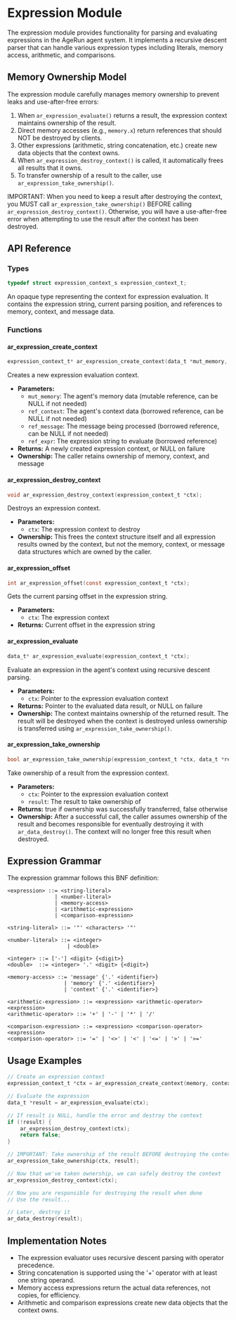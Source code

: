 # Expression Module

The expression module provides functionality for parsing and evaluating expressions
in the AgeRun agent system. It implements a recursive descent parser that can handle
various expression types including literals, memory access, arithmetic, and comparisons.

## Memory Ownership Model

The expression module carefully manages memory ownership to prevent leaks and use-after-free errors:

1. When `ar_expression_evaluate()` returns a result, the expression context maintains ownership of the result.
2. Direct memory accesses (e.g., `memory.x`) return references that should NOT be destroyed by clients.
3. Other expressions (arithmetic, string concatenation, etc.) create new data objects that the context owns.
4. When `ar_expression_destroy_context()` is called, it automatically frees all results that it owns.
5. To transfer ownership of a result to the caller, use `ar_expression_take_ownership()`.

IMPORTANT: When you need to keep a result after destroying the context, you MUST call 
`ar_expression_take_ownership()` BEFORE calling `ar_expression_destroy_context()`. 
Otherwise, you will have a use-after-free error when attempting to use the result after
the context has been destroyed.

## API Reference

### Types

```c
typedef struct expression_context_s expression_context_t;
```

An opaque type representing the context for expression evaluation. It contains the
expression string, current parsing position, and references to memory, context, and message data.

### Functions

#### ar_expression_create_context

```c
expression_context_t* ar_expression_create_context(data_t *mut_memory, const data_t *ref_context, const data_t *ref_message, const char *ref_expr);
```

Creates a new expression evaluation context.

- **Parameters:**
  - `mut_memory`: The agent's memory data (mutable reference, can be NULL if not needed)
  - `ref_context`: The agent's context data (borrowed reference, can be NULL if not needed)
  - `ref_message`: The message being processed (borrowed reference, can be NULL if not needed)
  - `ref_expr`: The expression string to evaluate (borrowed reference)
- **Returns:** A newly created expression context, or NULL on failure
- **Ownership:** The caller retains ownership of memory, context, and message

#### ar_expression_destroy_context

```c
void ar_expression_destroy_context(expression_context_t *ctx);
```

Destroys an expression context.

- **Parameters:**
  - `ctx`: The expression context to destroy
- **Ownership:** This frees the context structure itself and all expression results owned by the context,
  but not the memory, context, or message data structures which are owned by the caller.

#### ar_expression_offset

```c
int ar_expression_offset(const expression_context_t *ctx);
```

Gets the current parsing offset in the expression string.

- **Parameters:**
  - `ctx`: The expression context
- **Returns:** Current offset in the expression string

#### ar_expression_evaluate

```c
data_t* ar_expression_evaluate(expression_context_t *ctx);
```

Evaluate an expression in the agent's context using recursive descent parsing.

- **Parameters:**
  - `ctx`: Pointer to the expression evaluation context
- **Returns:** Pointer to the evaluated data result, or NULL on failure
- **Ownership:** The context maintains ownership of the returned result. The result will be
  destroyed when the context is destroyed unless ownership is transferred using `ar_expression_take_ownership()`.

#### ar_expression_take_ownership

```c
bool ar_expression_take_ownership(expression_context_t *ctx, data_t *result);
```

Take ownership of a result from the expression context.

- **Parameters:**
  - `ctx`: Pointer to the expression evaluation context
  - `result`: The result to take ownership of
- **Returns:** true if ownership was successfully transferred, false otherwise
- **Ownership:** After a successful call, the caller assumes ownership of the result and becomes
  responsible for eventually destroying it with `ar_data_destroy()`. The context will no longer
  free this result when destroyed.

## Expression Grammar

The expression grammar follows this BNF definition:

```
<expression> ::= <string-literal>
               | <number-literal>
               | <memory-access>
               | <arithmetic-expression>
               | <comparison-expression>

<string-literal> ::= '"' <characters> '"'

<number-literal> ::= <integer>
                   | <double>

<integer> ::= ['-'] <digit> {<digit>}
<double>  ::= <integer> '.' <digit> {<digit>}

<memory-access> ::= 'message' {'.' <identifier>}
                  | 'memory' {'.' <identifier>}
                  | 'context' {'.' <identifier>}

<arithmetic-expression> ::= <expression> <arithmetic-operator> <expression>
<arithmetic-operator> ::= '+' | '-' | '*' | '/'

<comparison-expression> ::= <expression> <comparison-operator> <expression>
<comparison-operator> ::= '=' | '<>' | '<' | '<=' | '>' | '>='
```

## Usage Examples

```c
// Create an expression context
expression_context_t *ctx = ar_expression_create_context(memory, context, message, "memory.count + 1");

// Evaluate the expression
data_t *result = ar_expression_evaluate(ctx);

// If result is NULL, handle the error and destroy the context
if (!result) {
    ar_expression_destroy_context(ctx);
    return false;
}

// IMPORTANT: Take ownership of the result BEFORE destroying the context if you need to keep it
ar_expression_take_ownership(ctx, result);

// Now that we've taken ownership, we can safely destroy the context
ar_expression_destroy_context(ctx);

// Now you are responsible for destroying the result when done
// Use the result...

// Later, destroy it
ar_data_destroy(result);
```

## Implementation Notes

- The expression evaluator uses recursive descent parsing with operator precedence.
- String concatenation is supported using the '+' operator with at least one string operand.
- Memory access expressions return the actual data references, not copies, for efficiency.
- Arithmetic and comparison expressions create new data objects that the context owns.